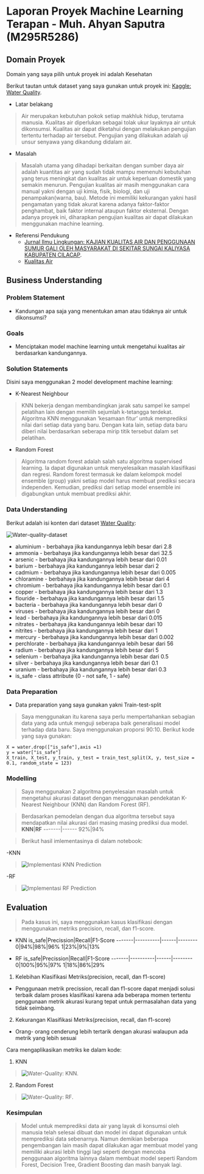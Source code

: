 # Laporan Proyek Machine Learning Terapan - Muh. Ahyan Saputra (M295R5286)

## Domain Proyek
Domain yang saya pilih untuk proyek ini adalah Kesehatan

Berikut tautan untuk dataset yang saya gunakan untuk proyek ini: 
[Kaggle: Water Quality](https://www.kaggle.com/mssmartypants/water-quality).

- Latar belakang
> Air merupakan kebutuhan pokok setiap makhluk hidup, terutama manusia. Kualitas air diperlukan sebagai tolak ukur layaknya air untuk dikonsumsi. Kualitas air dapat diketahui dengan melakukan pengujian tertentu terhadap air tersebut. Pengujian yang dilakukan adalah uji unsur senyawa yang dikandung didalam air.

- Masalah
> Masalah utama yang dihadapi berkaitan dengan sumber daya air adalah kuantitas air yang sudah tidak mampu memenuhi kebutuhan yang terus meningkat dan kualitas air untuk keperluan domestik yang semakin menurun. Pengujian kualitas air masih menggunakan cara manual yakni dengan uji kimia, fisik, biologi, dan uji penampakan(warna, bau). Metode ini memiliki kekurangan yakni hasil pengamatan yang tidak akurat karena adanya faktor-faktor penghambat, baik faktor internal ataupun faktor eksternal.
   Dengan adanya proyek ini, diharapkan pengujian kualitas air dapat dilakukan menggunakan machine learning.

- Referensi Pendukung
  * [Jurnal Ilmu Lingkungan: KAJIAN KUALITAS AIR DAN PENGGUNAAN SUMUR GALI OLEH MASYARAKAT DI SEKITAR SUNGAI KALIYASA KABUPATEN CILACAP](http://repository.unpkediri.ac.id/1853/).
  * [Kualitas Air](http://repository.umy.ac.id/bitstream/handle/123456789/4624/7.%20BAB%20III%20Landasan%20Teori.pdf?sequence=7&isAllowed=y)


## Business Understanding
### Problem Statement
- Kandungan apa saja yang menentukan aman atau tidaknya air untuk dikonsumsi?

### Goals
- Menciptakan model machine learning untuk mengetahui kualitas air berdasarkan kandungannya.

### Solution Statements
Disini saya menggunakan 2 model development machine learning:
- K-Nearest Neighbour
> KNN bekerja dengan membandingkan jarak satu sampel ke sampel pelatihan lain dengan memilih sejumlah k-tetangga terdekat. Algoritma KNN menggunakan ‘kesamaan fitur’ untuk memprediksi nilai dari setiap data yang baru. Dengan kata lain, setiap data baru diberi nilai berdasarkan seberapa mirip titik tersebut dalam set pelatihan.

- Random Forest
> Algoritma random forest adalah salah satu algoritma supervised learning. Ia dapat digunakan untuk menyelesaikan masalah klasifikasi dan regresi. Random forest termasuk ke dalam kelompok model ensemble (group) yakni setiap model harus membuat prediksi secara independen. Kemudian, prediksi dari setiap model ensemble ini digabungkan untuk membuat prediksi akhir.

### Data Understanding
Berikut adalah isi konten dari dataset [Water Quality](https://www.kaggle.com/mssmartypants/water-quality):

![Water-quality-dataset](https://raw.githubusercontent.com/ahyansaputra/image-for-water-quality/main/water-quality-download.png)

- aluminium - berbahaya jika kandungannya lebih besar dari 2.8
- ammonia - berbahaya jika kandungannya lebih besar dari 32.5
- arsenic - berbahaya jika kandungannya lebih besar dari 0.01
- barium - berbahaya jika kandungannya lebih besar dari 2
- cadmium - berbahaya jika kandungannya lebih besar dari 0.005
- chloramine - berbahaya jika kandungannya lebih besar dari 4
- chromium - berbahaya jika kandungannya lebih besar dari 0.1
- copper - berbahaya jika kandungannya lebih besar dari 1.3
- flouride - berbahaya jika kandungannya lebih besar dari 1.5
- bacteria - berbahaya jika kandungannya lebih besar dari 0
- viruses - berbahaya jika kandungannya lebih besar dari 0
- lead - berbahaya jika kandungannya lebih besar dari 0.015
- nitrates - berbahaya jika kandungannya lebih besar dari 10
- nitrites - berbahaya jika kandungannya lebih besar dari 1
- mercury - berbahaya jika kandungannya lebih besar dari 0.002
- perchlorate - berbahaya jika kandungannya lebih besar dari 56
- radium - berbahaya jika kandungannya lebih besar dari 5
- selenium - berbahaya jika kandungannya lebih besar dari 0.5
- silver - berbahaya jika kandungannya lebih besar dari 0.1
- uranium - berbahaya jika kandungannya lebih besar dari 0.3
- is_safe - class attribute {0 - not safe, 1 - safe}

### Data Preparation
- Data preparation yang saya gunakan yakni Train-test-split
> Saya menggunakan itu karena saya perlu mempertahankan sebagian data yang ada untuk menguji seberapa baik generalisasi model terhadap data baru.  Saya menggunakan proporsi 90:10.
> Berikut kode yang saya gunakan:

  ```
  X = water.drop(["is_safe"],axis =1)
  y = water["is_safe"]
  X_train, X_test, y_train, y_test = train_test_split(X, y, test_size = 0.1, random_state = 123)
  ```

### Modelling
> Saya menggunakan 2 algoritma penyelesaian masalah untuk mengetahui akurasi dataset dengan menggunakan pendekatan K-Nearest Neighbour (KNN) dan Random Forest (RF).

> Berdasarkan pemodelan dengan dua algoritma tersebut saya mendapatkan nilai akurasi dari masing masing prediksi dua model.
**KNN**|**RF**
-------|------
92%|94%

> Berikut hasil imlementasinya di dalam notebook:

-KNN
> ![Implementasi KNN Prediction](https://raw.githubusercontent.com/ahyansaputra/image-for-water-quality/main/KNN-Classification-acc.png)

-RF
> ![Implementasi RF Prediction](https://raw.githubusercontent.com/ahyansaputra/image-for-water-quality/main/RF-Classification-acc.png)

## Evaluation
> Pada kasus ini, saya menggunakan kasus klasifikasi dengan menggunakan metriks precision, recall, dan f1-score.

- KNN
is_safe|Precission|Recall|F1-Score
-------|----------|------|--------
0|94%|98%|96%
1|23%|9%|13%

- RF
is_safe|Precission|Recall|F1-Score
-------|----------|------|--------
0|100%|95%|97%
1|18%|86%|29%


1. Kelebihan Klasifikasi Metriks(precision, recall, dan f1-score)
* Penggunaan metrik precission, recall dan f1-score dapat menjadi solusi terbaik dalam proses klasifikasi karena ada beberapa momen tertentu penggunaan metrik akurasi kurang tepat untuk permasalahan data yang tidak seimbang.

2. Kekurangan Klasifikasi Metriks(precision, recall, dan f1-score)
* Orang- orang cenderung lebih tertarik dengan akurasi walaupun ada metrik yang lebih sesuai

Cara mengaplikasikan metriks ke dalam kode:
1. KNN
> ![Water-Quality: KNN](https://raw.githubusercontent.com/ahyansaputra/image-for-water-quality/main/KNN-Water.png).
2. Random Forest
> ![Water-Quality: RF](https://raw.githubusercontent.com/ahyansaputra/image-for-water-quality/main/RF-Water.png). 


### Kesimpulan
> Model untuk memprediksi data air yang layak di konsumsi oleh manusia telah selesai dibuat dan model ini dapat digunakan untuk memprediksi data sebenarnya. Namun demikian beberapa pengembangan lain masih dapat dilakukan agar membuat model yang memiliki akurasi lebih tinggi lagi seperti dengan mencoba penggunaan algoritma lainnya dalam membuat model seperti Random Forest, Decision Tree, Gradient Boosting dan masih banyak lagi.